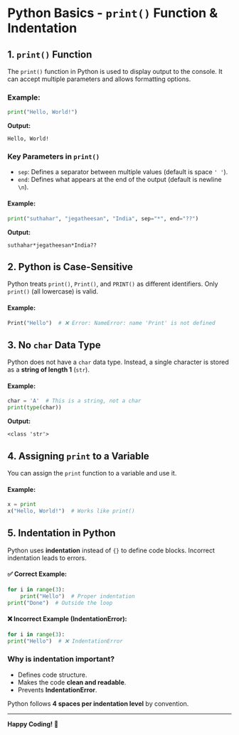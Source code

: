 # Python Basics - `print()` Function & Indentation

## 1. `print()` Function
The `print()` function in Python is used to display output to the console. It can accept multiple parameters and allows formatting options.

### **Example:**
```python
print("Hello, World!")
```
**Output:**
```
Hello, World!
```

### **Key Parameters in `print()`**
- `sep`: Defines a separator between multiple values (default is space `' '`).
- `end`: Defines what appears at the end of the output (default is newline `\n`).

#### **Example:**
```python
print("suthahar", "jegatheesan", "India", sep="*", end="??")
```
**Output:**
```
suthahar*jegatheesan*India??
```

## 2. Python is Case-Sensitive
Python treats `print()`, `Print()`, and `PRINT()` as different identifiers. Only `print()` (all lowercase) is valid.

#### **Example:**
```python
Print("Hello")  # ❌ Error: NameError: name 'Print' is not defined
```

## 3. No `char` Data Type
Python does not have a `char` data type. Instead, a single character is stored as a **string of length 1** (`str`).

#### **Example:**
```python
char = 'A'  # This is a string, not a char
print(type(char))
```
**Output:**
```
<class 'str'>
```

## 4. Assigning `print` to a Variable
You can assign the `print` function to a variable and use it.

#### **Example:**
```python
x = print
x("Hello, World!")  # Works like print()
```

## 5. Indentation in Python
Python uses **indentation** instead of `{}` to define code blocks. Incorrect indentation leads to errors.

#### ✅ **Correct Example:**
```python
for i in range(3):
    print("Hello")  # Proper indentation
print("Done")  # Outside the loop
```

#### ❌ **Incorrect Example (IndentationError):**
```python
for i in range(3):
print("Hello")  # ❌ IndentationError
```

### **Why is indentation important?**
- Defines code structure.
- Makes the code **clean and readable**.
- Prevents **IndentationError**.

Python follows **4 spaces per indentation level** by convention.

---
**Happy Coding! 🚀**

